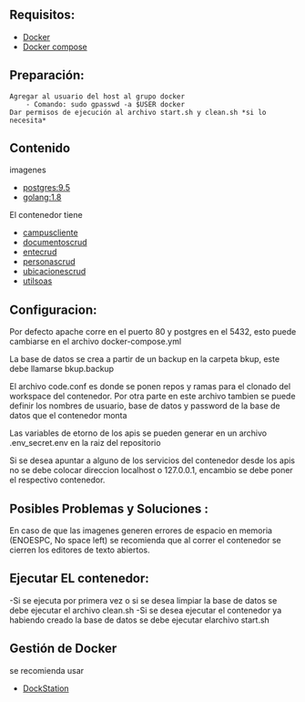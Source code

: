 ## Requisitos:

* [Docker](https://docs.docker.com/install/)
* [Docker compose](https://docs.docker.com/compose/install/)

## Preparación:

    Agregar al usuario del host al grupo docker
        - Comando: sudo gpasswd -a $USER docker
    Dar permisos de ejecución al archivo start.sh y clean.sh *si lo necesita*

## Contenido

imagenes

* [postgres:9.5](https://www.postgresql.org/docs/9.5/static/release-9-5.html)
* [golang:1.8](https://blog.golang.org/go1.8)

El contenedor tiene

* [campuscliente](https://github.com/udistrital/campus_cliente)
* [documentoscrud](https://github.com/udistrital/documentos_crud)
* [entecrud](https://github.com/udistrital/ente_crud)
* [personascrud](https://github.com/udistrital/personas_crud)
* [ubicacionescrud](https://github.com/udistrital/ubicaciones_crud)
* [utilsoas](https://github.com/udistrital/utils_oas)

## Configuracion:

Por defecto apache corre en el puerto 80 y postgres en el 5432, esto puede cambiarse en el archivo docker-compose.yml

La base de datos se crea a partir de un backup en la carpeta bkup, este debe llamarse bkup.backup

El archivo code.conf es donde se ponen repos y ramas para el clonado del workspace del contenedor. Por otra parte en este archivo tambien se puede definir los nombres de usuario, base de datos y password de la base de datos que el contenedor monta

Las variables de etorno de los apis se pueden generar en un archivo .env_secret.env en la raiz del repositorio

Si se desea apuntar a alguno de los servicios del contenedor desde los apis no se debe colocar direccion localhost o 127.0.0.1, encambio se debe poner el respectivo contenedor. 

## Posibles Problemas y Soluciones :

En caso de que las imagenes generen errores de espacio en memoria (ENOESPC, No space left) se recomienda que al correr el contenedor se cierren los editores de texto abiertos.


## Ejecutar EL contenedor:

-Si se ejecuta por primera vez o si se desea limpiar la base de datos se debe ejecutar el archivo clean.sh
-Si se desea ejecutar el contenedor ya habiendo creado la base de datos se debe ejecutar elarchivo start.sh 


## Gestión de Docker

se recomienda usar
* [DockStation](https://dockstation.io/)
